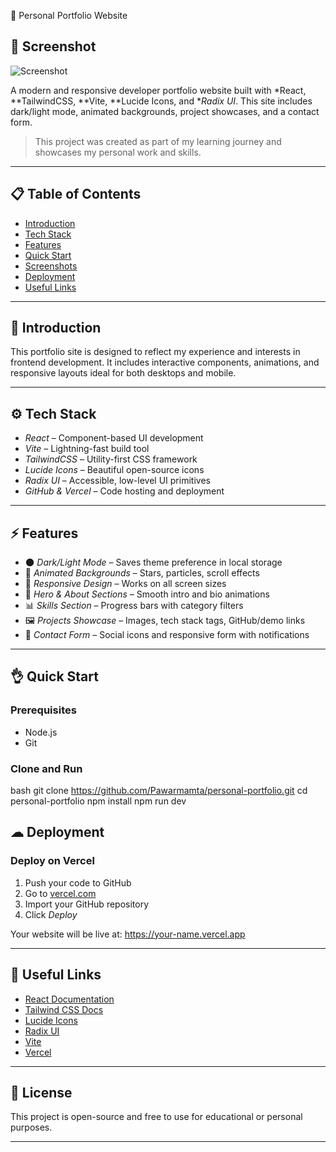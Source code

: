 🚀 Personal Portfolio Website
## 📸 Screenshot

![Screenshot](https://raw.githubusercontent.com/Pawarmamta/personal-portfolio/main/assets/screenshot.png)


A modern and responsive developer portfolio website built with *React, **TailwindCSS, **Vite, **Lucide Icons, and **Radix UI*. This site includes dark/light mode, animated backgrounds, project showcases, and a contact form.

> This project was created as part of my learning journey and showcases my personal work and skills.

---

## 📋 Table of Contents

* [Introduction](#-introduction)
* [Tech Stack](#-tech-stack)
* [Features](#-features)
* [Quick Start](#-quick-start)
* [Screenshots](#-screenshots)
* [Deployment](#-deployment)
* [Useful Links](#-useful-links)

---

## 🚀 Introduction

This portfolio site is designed to reflect my experience and interests in frontend development. It includes interactive components, animations, and responsive layouts ideal for both desktops and mobile.

---

## ⚙ Tech Stack

* *React* – Component-based UI development
* *Vite* – Lightning-fast build tool
* *TailwindCSS* – Utility-first CSS framework
* *Lucide Icons* – Beautiful open-source icons
* *Radix UI* – Accessible, low-level UI primitives
* *GitHub & Vercel* – Code hosting and deployment

---

## ⚡ Features

* 🌑 *Dark/Light Mode* – Saves theme preference in local storage
* 💫 *Animated Backgrounds* – Stars, particles, scroll effects
* 📱 *Responsive Design* – Works on all screen sizes
* 👤 *Hero & About Sections* – Smooth intro and bio animations
* 📊 *Skills Section* – Progress bars with category filters
* 🖼 *Projects Showcase* – Images, tech stack tags, GitHub/demo links
* 📩 *Contact Form* – Social icons and responsive form with notifications

---

## 👌 Quick Start

### Prerequisites

* Node.js
* Git

### Clone and Run

bash
git clone https://github.com/Pawarmamta/personal-portfolio.git
cd personal-portfolio
npm install
npm run dev


## ☁ Deployment

### Deploy on Vercel

1. Push your code to GitHub
2. Go to [vercel.com](https://vercel.com)
3. Import your GitHub repository
4. Click *Deploy*

Your website will be live at: https://your-name.vercel.app

---

## 🔗 Useful Links

* [React Documentation](https://reactjs.org)
* [Tailwind CSS Docs](https://tailwindcss.com)
* [Lucide Icons](https://lucide.dev)
* [Radix UI](https://www.radix-ui.com)
* [Vite](https://vitejs.dev)
* [Vercel](https://vercel.com)

---

## 📝 License

This project is open-source and free to use for educational or personal purposes.

---
